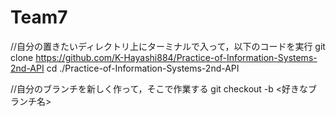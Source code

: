 # Team7
//自分の置きたいディレクトリ上にターミナルで入って，以下のコードを実行
git clone https://github.com/K-Hayashi884/Practice-of-Information-Systems-2nd-API
cd ./Practice-of-Information-Systems-2nd-API

//自分のブランチを新しく作って，そこで作業する
git checkout -b <好きなブランチ名>

